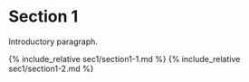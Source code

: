 
# Section 1

Introductory paragraph.

{% include_relative sec1/section1-1.md %}
{% include_relative sec1/section1-2.md %}
